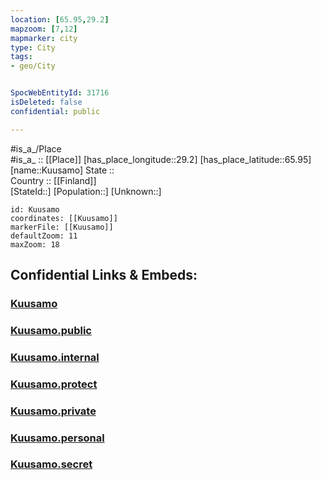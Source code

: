 ```yaml
---
location: [65.95,29.2] 
mapzoom: [7,12] 
mapmarker: city 
type: City
tags:
- geo/City


SpocWebEntityId: 31716
isDeleted: false
confidential: public

---
```

#is_a_/Place  
#is_a_ :: [[Place]] 
[has_place_longitude::29.2] 
[has_place_latitude::65.95] 
[name::Kuusamo] 
State ::  
Country :: [[Finland]]  
[StateId::] 
[Population::] 
[Unknown::] 


```leaflet
id: Kuusamo
coordinates: [[Kuusamo]] 
markerFile: [[Kuusamo]] 
defaultZoom: 11 
maxZoom: 18
```


## Confidential Links & Embeds: 

### [Kuusamo](/_Standards/Earth/Continent/Europe/Europe~North/Finland/Provinces~Finland/Oulu/counties~Oulu/Ostrobothnia~North/City/Kuusamo.md) 

### [Kuusamo.public](/_public/Earth/Continent/Europe/Europe~North/Finland/Provinces~Finland/Oulu/counties~Oulu/Ostrobothnia~North/City/Kuusamo.public.md) 

### [Kuusamo.internal](/_internal/Earth/Continent/Europe/Europe~North/Finland/Provinces~Finland/Oulu/counties~Oulu/Ostrobothnia~North/City/Kuusamo.internal.md) 

### [Kuusamo.protect](/_protect/Earth/Continent/Europe/Europe~North/Finland/Provinces~Finland/Oulu/counties~Oulu/Ostrobothnia~North/City/Kuusamo.protect.md) 

### [Kuusamo.private](/_private/Earth/Continent/Europe/Europe~North/Finland/Provinces~Finland/Oulu/counties~Oulu/Ostrobothnia~North/City/Kuusamo.private.md) 

### [Kuusamo.personal](/_personal/Earth/Continent/Europe/Europe~North/Finland/Provinces~Finland/Oulu/counties~Oulu/Ostrobothnia~North/City/Kuusamo.personal.md) 

### [Kuusamo.secret](/_secret/Earth/Continent/Europe/Europe~North/Finland/Provinces~Finland/Oulu/counties~Oulu/Ostrobothnia~North/City/Kuusamo.secret.md)

